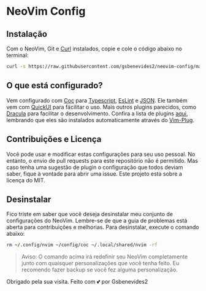# NeoVim Config

## Instalação

Com o NeoVim, Git e [Curl](https://github.com/curl/curl) instalados, copie e cole o código abaixo no terminal:

```bash
curl -s https://raw.githubusercontent.com/gsbenevides2/neovim-config/main/install.sh | bash
```

## O que está configurado?

Vem configurado com [Coc](https://github.com/neoclide/coc.nvim) para [Typescript](https://github.com/neoclide/coc-tsserver),  [EsLint](https://github.com/neoclide/coc-eslint) e [JSON](https://github.com/neoclide/coc-json). Ele também vem com [QuickUI](https://github.com/skywind3000/vim-quickui) para fácilitar o uso. Mais outros plugins parecidos, como [Dracula](https://github.com/dracula/vim) para facilitar o desenvolvimento. Confira a lista de plugins [aqui](https://github.com/gsbenevides2/neovim-config/blob/main/pluginList.vim), lembrando que eles são instalados automaticamente através do [Vim-Plug](https://github.com/junegunn/vim-plug).

## Contribuições e Licença

Você pode usar e modificar estas configurações para seu uso pessoal. No entanto, o envio de pull requests para este repositório não é permitido. Mas caso tenha uma sugestão de plugin o configuração que todos deviam saber, fique à vontade para abrir uma issue. Este projeto esta sobre a licença do MIT.

## Desinstalar

Fico triste em saber que você deseja desinstalar meu conjunto de configurações do NeoVim. Lembre-se de que a guia de problemas está aberta para contribuições e melhorias. Para desinstalar, execute o comando abaixo:

```bash
rm ~/.config/nvim ~/config/coc ~/.local/shared/nvim -rf
```

> Aviso: O comando acima irá redefinir seu NeoVim completamente junto com quaisquer personalizações que você tenha feito. Eu recomendo fazer backup se você fez alguma personalização.

Obrigado pela sua visita. Feito com 💕 por Gsbenevides2
